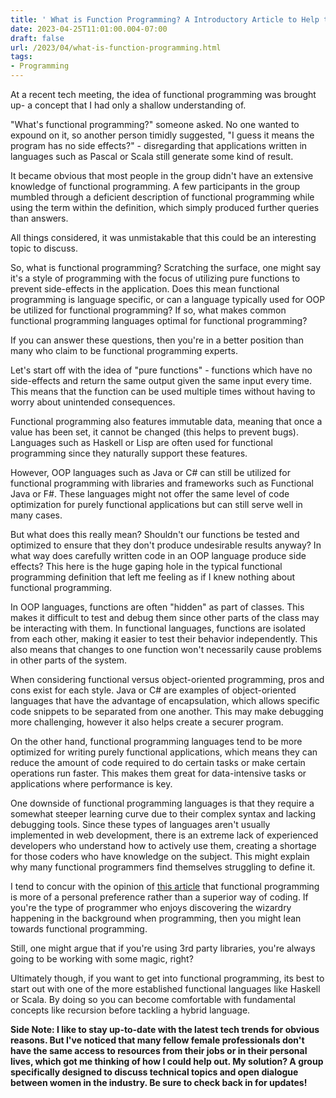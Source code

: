 ```yaml
---
title: ' What is Function Programming? A Introductory Article to Help the Uninitiated Understand Functional Programming'
date: 2023-04-25T11:01:00.004-07:00
draft: false
url: /2023/04/what-is-function-programming.html
tags: 
- Programming
---
```


At a recent tech meeting, the idea of functional programming was brought up- a concept that I had only a shallow understanding of.

"What's functional programming?" someone asked. No one wanted to expound on it, so another person timidly suggested, "I guess it means the program has no side effects?" - disregarding that applications written in languages such as Pascal or Scala still generate some kind of result.

  

It became obvious that most people in the group didn't have an extensive knowledge of functional programming. A few participants in the group mumbled through a deficient description of functional programming while using the term within the definition, which simply produced further queries than answers.

  

All things considered, it was unmistakable that this could be an interesting topic to discuss.

  

So, what is functional programming? Scratching the surface, one might say it's a style of programming with the focus of utilizing pure functions to prevent side-effects in the application. Does this mean functional programming is language specific, or can a language typically used for OOP be utilized for functional programming? If so, what makes common functional programming languages optimal for functional programming?

  

If you can answer these questions, then you're in a better position than many who claim to be functional programming experts.

  

Let's start off with the idea of "pure functions" - functions which have no side-effects and return the same output given the same input every time. This means that the function can be used multiple times without having to worry about unintended consequences.

  

Functional programming also features immutable data, meaning that once a value has been set, it cannot be changed (this helps to prevent bugs). Languages such as Haskell or Lisp are often used for functional programming since they naturally support these features.

  

However, OOP languages such as Java or C# can still be utilized for functional programming with libraries and frameworks such as Functional Java or F#. These languages might not offer the same level of code optimization for purely functional applications but can still serve well in many cases.

  

But what does this really mean? Shouldn't our functions be tested and optimized to ensure that they don't produce undesirable results anyway? In what way does carefully written code in an OOP language produce side effects? This here is the huge gaping hole in the typical functional programming definition that left me feeling as if I knew nothing about functional programming.

  

In OOP languages, functions are often "hidden" as part of classes. This makes it difficult to test and debug them since other parts of the class may be interacting with them. In functional languages, functions are isolated from each other, making it easier to test their behavior independently. This also means that changes to one function won't necessarily cause problems in other parts of the system.

  

When considering functional versus object-oriented programming, pros and cons exist for each style. Java or C# are examples of object-oriented languages that have the advantage of encapsulation, which allows specific code snippets to be separated from one another. This may make debugging more challenging, however it also helps create a securer program.

  

On the other hand, functional programming languages tend to be more optimized for writing purely functional applications, which means they can reduce the amount of code required to do certain tasks or make certain operations run faster. This makes them great for data-intensive tasks or applications where performance is key.

  

One downside of functional programming languages is that they require a somewhat steeper learning curve due to their complex syntax and lacking debugging tools. Since these types of languages aren't usually implemented in web development, there is an extreme lack of experienced developers who understand how to actively use them, creating a shortage for those coders who have knowledge on the subject. This might explain why many functional programmers find themselves struggling to define it.

  

I tend to concur with the opinion of [this article](https://medium.com/@shaistha24/functional-programming-vs-object-oriented-programming-oop-which-is-better-82172e53a526) that functional programming is more of a personal preference rather than a superior way of coding. If you're the type of programmer who enjoys discovering the wizardry happening in the background when programming, then you might lean towards functional programming.

  

Still, one might argue that if you're using 3rd party libraries, you're always going to be working with some magic, right?

  

Ultimately though, if you want to get into functional programming, its best to start out with one of the more established functional languages like Haskell or Scala. By doing so you can become comfortable with fundamental concepts like recursion before tackling a hybrid language.

  

**Side Note: I like to stay up-to-date with the latest tech trends for obvious reasons. But I've noticed that many fellow female professionals don't have the same access to resources from their jobs or in their personal lives, which got me thinking of how I could help out. My solution? A group specifically designed to discuss technical topics and open dialogue between women in the industry. Be sure to check back in for updates!**